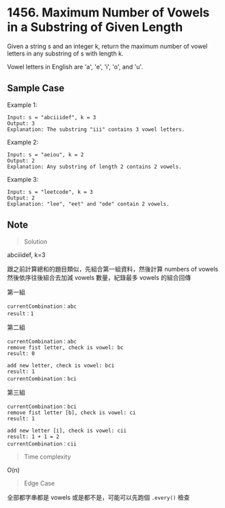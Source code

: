 # 1456. Maximum Number of Vowels in a Substring of Given Length

Given a string s and an integer k, return the maximum number of vowel letters in any substring of s with length k.

Vowel letters in English are 'a', 'e', 'i', 'o', and 'u'.

## Sample Case

Example 1:

```plaintext
Input: s = "abciiidef", k = 3
Output: 3
Explanation: The substring "iii" contains 3 vowel letters.
```

Example 2:

```plaintext
Input: s = "aeiou", k = 2
Output: 2
Explanation: Any substring of length 2 contains 2 vowels.
```

Example 3:

```plaintext
Input: s = "leetcode", k = 3
Output: 2
Explanation: "lee", "eet" and "ode" contain 2 vowels.
```

## Note

> Solution

abciiidef, k=3

跟之前計算總和的題目類似，先組合第一組資料，然後計算 numbers of vowels
然後依序往後組合去加減 vowels 數量，紀錄最多 vowels 的組合回傳

第一組

```plaintext
currentCombination：abc
result：1
```

第二組

```plaintext
currentCombination：abc
remove fist letter, check is vowel: bc
result: 0

add new letter, check is vowel: bci
result: 1
currentCombination：bci
```

第三組

```plaintext
currentCombination：bci
remove fist letter [b], check is vowel: ci
result: 1

add new letter [i], check is vowel: cii
result: 1 + 1 = 2
currentCombination：cii
```

> Time complexity

O(n)

> Edge Case

全部都字串都是 vowels 或是都不是，可能可以先跑個 `.every()` 檢查
